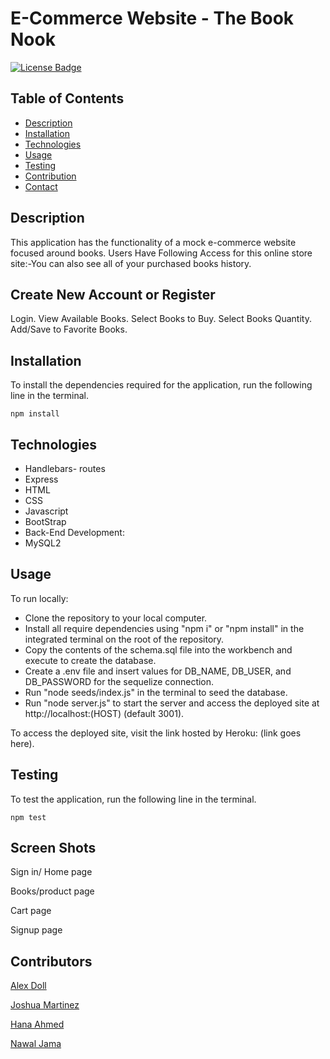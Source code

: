 
# E-Commerce Website - The Book Nook
[![License Badge](https://img.shields.io/badge/License-MIT-green.svg)](https://opensource.org/licenses/MIT)

## Table of Contents
- [Description](#Description)
- [Installation](#Installation)
- [Technologies](#Technologies)
- [Usage](#Usage)
- [Testing](#Testing)
- [Contribution](#Contribution)
- [Contact](#Contact)

## Description
This application has the functionality of a mock e-commerce website focused around books.
Users Have Following Access for this online store site:-You can also see all of your purchased books history. 



## Create New Account or Register
Login.
View Available Books.
Select Books to Buy.
Select Books Quantity.
Add/Save to Favorite Books. 


## Installation
To install the dependencies required for the application, run the following line in the terminal.

```
npm install
```

## Technologies
- Handlebars- routes
- Express
- HTML
- CSS
- Javascript
- BootStrap
- Back-End Development:
- MySQL2

## Usage
To run locally:
 - Clone the repository to your local computer.
 - Install all require dependencies using "npm i" or "npm install" in the integrated terminal on the root of the repository.
 - Copy the contents of the schema.sql file into the workbench and execute to create the database.
 - Create a .env file and insert values for DB_NAME, DB_USER, and DB_PASSWORD for the sequelize connection.
 - Run "node seeds/index.js" in the terminal to seed the database.
 - Run "node server.js" to start the server and access the deployed site at http://localhost:(HOST) (default 3001).

To access the deployed site, visit the link hosted by Heroku: (link goes here).

## Testing
To test the application, run the following line in the terminal.

```
npm test
```
## Screen Shots
Sign in/ Home page

Books/product page

Cart page 

Signup page 

## Contributors

[Alex Doll](https://github.com/X-is-For-Alex)

[Joshua Martinez](https://github.com/JoshuaMartinez1014)

[Hana Ahmed](https://github.com/Ahha0801)

[Nawal Jama](https://github.com/NawalJama)
